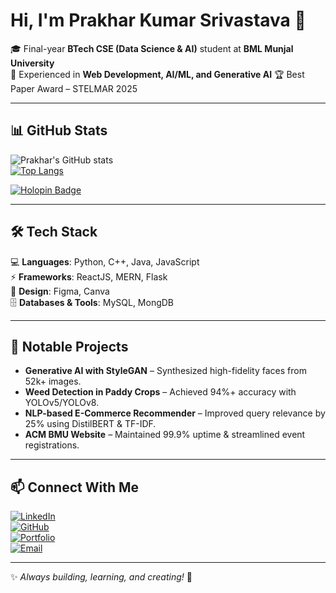 # Hi, I'm Prakhar Kumar Srivastava 👋  

🎓 Final-year **BTech CSE (Data Science & AI)** student at **BML Munjal University**  
🔭 Experienced in **Web Development, AI/ML, and Generative AI** 
🏆 Best Paper Award – STELMAR 2025  

---

## 📊 GitHub Stats  
![Prakhar's GitHub stats](https://github-readme-stats.vercel.app/api?username=prakharr5&show_icons=true&theme=radical)  
[![Top Langs](https://github-readme-stats.vercel.app/api/top-langs/?username=prakharr5&layout=compact&theme=radical)](https://github.com/anuraghazra/github-readme-stats)

[![Holopin Badge](https://holopin.me/prakharr5)](https://holopin.io/@prakharr5)

---

## 🛠 Tech Stack  
💻 **Languages**: Python, C++, Java, JavaScript  
⚡ **Frameworks**: ReactJS, MERN, Flask  
🎨 **Design**: Figma, Canva  
🗄️ **Databases & Tools**: MySQL, MongDB

---

## 📌 Notable Projects  
- **Generative AI with StyleGAN** – Synthesized high-fidelity faces from 52k+ images.  
- **Weed Detection in Paddy Crops** – Achieved 94%+ accuracy with YOLOv5/YOLOv8.  
- **NLP-based E-Commerce Recommender** – Improved query relevance by 25% using DistilBERT & TF-IDF.  
- **ACM BMU Website** – Maintained 99.9% uptime & streamlined event registrations.  

---

## 📫 Connect With Me  
[![LinkedIn](https://img.shields.io/badge/LinkedIn-blue?logo=linkedin&logoColor=white)](https://linkedin.com/in/prakhar5)  
[![GitHub](https://img.shields.io/badge/GitHub-black?logo=github&logoColor=white)](https://github.com/prakharr5)  
[![Portfolio](https://img.shields.io/badge/Portfolio-009688?logo=google-chrome&logoColor=white)](https://prakharsrivastava.netlify.app/)  
[![Email](https://img.shields.io/badge/Email-D14836?logo=gmail&logoColor=white)](mailto:prakharsrivastava2857@gmail.com)  

---
✨ *Always building, learning, and creating!* 🚀
